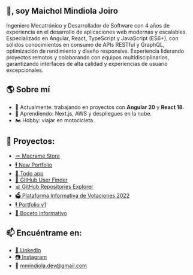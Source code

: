 ## 👋, soy Maichol Mindiola Joiro
Ingeniero Mecatrónico y Desarrollador de Software con 4 años de experiencia en el desarrollo de aplicaciones web modernas y
escalables. Especializado en Angular, React, TypeScript y JavaScript (ES6+), con sólidos conocimientos en consumo de APIs
RESTful y GraphQL, optimización de rendimiento y diseño responsive. Experiencia liderando proyectos remotos y colaborando
con equipos multidisciplinarios, garantizando interfaces de alta calidad y experiencias de usuario excepcionales.

## 🌎 Sobre mí
- 🔭 Actualmente: trabajando en proyectos con **Angular 20** y **React 18**.
- 🌱 Aprendiendo: Next.js, AWS y despliegues en la nube.  
- 🏍️ Hobby: viajar en motocicleta. 

## 🚀 Proyectos:
- [🪢 Macramé Store](https://macrame-ecommerce.vercel.app/)
- [🕴 New Portfolio](https://portfolio-mind.netlify.app/)
- [📄 Todo app](https://m-zen-tasks.netlify.app/)
- [👤 GitHub User Finder](https://github-u-finder.netlify.app/)
- [📊 GitHub Repositories Explorer](https://frontend-api-github-mind.netlify.app/)
- [🗳️ Plataforma Informativa de Votaciones 2022](https://app-votaciones-2022.netlify.app/)
- [🕴 Portfolio v1](https://portfolio-mind-developer.netlify.app/)
- [🚗 Boceto informativo](https://prueba-jsnativo-jquery.netlify.app/)

## 📫 Encuéntrame en:
- [💼 LinkedIn](https://linkedin.com/in/mmindiola/)
- [📷 Instagram](https://www.instagram.com/mindiola._)
- 📧 mmindiola.dev@gmail.com
